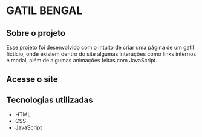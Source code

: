 # GATIL BENGAL

## Sobre o projeto

Esse projeto foi desenvolvido com o intuito de criar uma página de um gatil fictício, onde existem dentro do site algumas interações como links internos e modal, além de algumas animações feitas com JavaScript.

## Acesse o site



## Tecnologias utilizadas

- HTML
- CSS
- JavaScript

